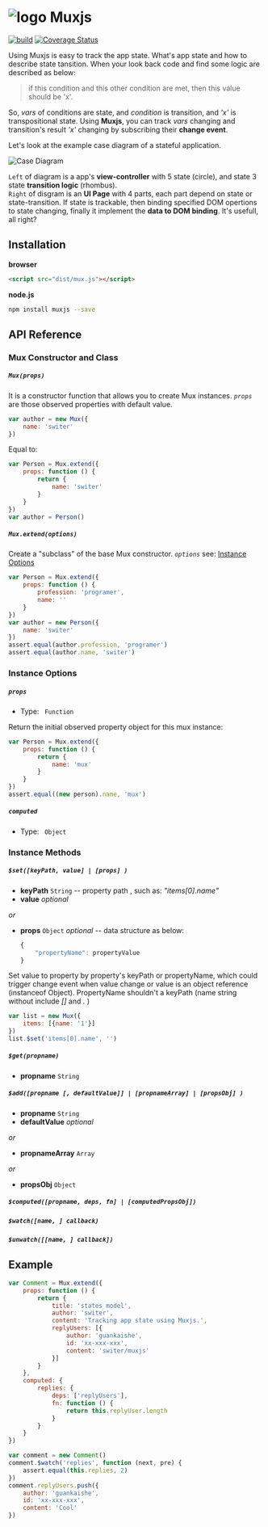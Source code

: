 ![logo](http://switer.qiniudn.com/mux-verti.png?imageView/2/w/110) Muxjs
===========
[![build](https://travis-ci.org/switer/muxjs.svg?branch=master)](https://travis-ci.org/switer/muxjs)
[![Coverage Status](https://coveralls.io/repos/switer/muxjs/badge.svg?branch=master)](https://coveralls.io/r/switer/muxjs?branch=master)

Using Muxjs is easy to track the app state. What's app state and how to describe state tansition. When your look back code and find some logic are described as below:
> if this condition and this other condition are met, then this value should be 'x'.

So,  *vars* of conditions are state, and *condition* is transition, and *'x'* is transpositional state. Using **Muxjs**, you can track  *vars* changing and transition's result *'x'*  changing by
subscribing their **change event**.

Let's look at the example case diagram of a stateful application. 

![Case Diagram](http://switer.qiniudn.com/muxjs.png)

`Left` of diagram is a app's **view-controller** with 5 state (circle), and state 3 state **transition logic** (rhombus).<br />
`Right` of disgram is an **UI Page** with 4 parts, each part depend on state or state-transition.
If state is trackable, then binding specified DOM opertions to state changing, 
finally it implement the **data to DOM binding**. It's usefull, all right?

## Installation
**browser**
```html
<script src="dist/mux.js"></script>
```
**node.js**
```bash
npm install muxjs --save
```

## API Reference

### Mux Constructor and Class
##### *`Mux(props)`*
It is a constructor function that allows you to create Mux instances.
*`props`* are those observed properties with default value.

```js
var author = new Mux({
    name: 'switer'
})
```
Equal to:

```js
var Person = Mux.extend({
    props: function () {
        return {
            name: 'switer'
        }
    }
})
var author = Person()
```

##### *`Mux.extend(options)`*
Create a "subclass" of the base Mux constructor. *`options`* see: [Instance Options](#instance-options)

```js
var Person = Mux.extend({
    props: function () {
        profession: 'programer',
        name: ''
    }
})
var author = new Person({
    name: 'switer'
})
assert.equal(author.profession, 'programer')
assert.equal(author.name, 'switer')
```

### Instance Options
##### *`props`*
- Type: ` Function`

Return the initial observed property object for this mux instance:

```js
var Person = Mux.extend({
    props: function () {
        return {
            name: 'mux'
        }
    }
})
assert.equal((new person).name, 'mux')
```

##### *`computed`*
- Type: ` Object`

### Instance Methods
##### *`$set([keyPath, value] | [props] )`*
- **keyPath** `String` -- property path , such as:  *"items[0].name"*
- **value** *optional*

*or*

- **props** `Object` *optional* -- data structure as below:  
    
    ```js
    {
        "propertyName": propertyValue
    }
    ```

Set value to property by property's keyPath or propertyName, which could trigger change event when value change or value is an object reference (instanceof  Object). PropertyName shouldn't a keyPath (name string without include *[]* and *.* )
```js
var list = new Mux({
    items: [{name: '1'}]
})
list.$set('items[0].name', '')
```

##### *`$get(propname)`*
- **propname** `String`

##### *`$add([propname [, defaultValue]] | [propnameArray] | [propsObj] )`*
- **propname** `String` 
- **defaultValue** *optional*

*or*

- **propnameArray** `Array` 

*or* 

- **propsObj** `Object` 

##### *`$computed([propname, deps, fn] | [computedPropsObj])`*

##### *`$watch([name, ] callback)`*

##### *`$unwatch([[name, ] callback])`*

## Example
```js
var Comment = Mux.extend({
    props: function () {
        return {
            title: 'states model',
            author: 'switer',
            content: 'Tracking app state using Muxjs.',
            replyUsers: [{
                author: 'guankaishe',
                id: 'xx-xxx-xxx',
                content: 'switer/muxjs'
            }]
        }
    },
    computed: {
        replies: {
            deps: ['replyUsers'],
            fn: function () {
                return this.replyUser.length
            }
        }
    }
})

var comment = new Comment()
comment.$watch('replies', function (next, pre) {
    assert.equal(this.replies, 2)
})
comment.replyUsers.push({
    author: 'guankaishe',
    id: 'xx-xxx-xxx',
    content: 'Cool'
})
```